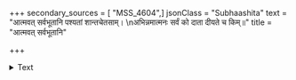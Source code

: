 +++
secondary_sources = [ "MSS_4604",]
jsonClass = "Subhaashita"
text = "आत्मवत् सर्वभूतानि पश्यतां शान्तचेतसाम्।  \nअभिन्नमात्मनः सर्वं को दाता दीयते च किम्॥"
title = "आत्मवत् सर्वभूतानि"

+++

<details><summary>Text</summary>

आत्मवत् सर्वभूतानि पश्यतां शान्तचेतसाम्।  
अभिन्नमात्मनः सर्वं को दाता दीयते च किम्॥
</details>
